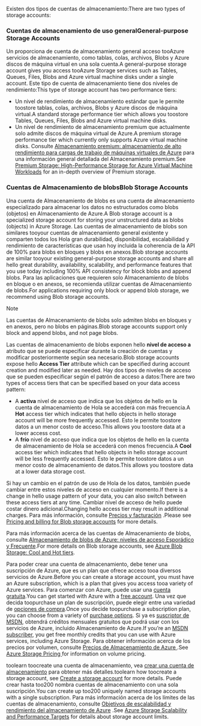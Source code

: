 <span data-ttu-id="92f00-101">Existen dos tipos de cuentas de almacenamiento:</span><span class="sxs-lookup"><span data-stu-id="92f00-101">There are two types of storage accounts:</span></span>

### <a name="general-purpose-storage-accounts"></a><span data-ttu-id="92f00-102">Cuentas de almacenamiento de uso general</span><span class="sxs-lookup"><span data-stu-id="92f00-102">General-purpose Storage Accounts</span></span>
<span data-ttu-id="92f00-103">Un proporciona de cuenta de almacenamiento general acceso tooAzure servicios de almacenamiento, como tablas, colas, archivos, Blobs y Azure discos de máquina virtual en una sola cuenta.</span><span class="sxs-lookup"><span data-stu-id="92f00-103">A general-purpose storage account gives you access tooAzure Storage services such as Tables, Queues, Files, Blobs and Azure virtual machine disks under a single account.</span></span> <span data-ttu-id="92f00-104">Este tipo de cuenta de almacenamiento tiene dos niveles de rendimiento:</span><span class="sxs-lookup"><span data-stu-id="92f00-104">This type of storage account has two performance tiers:</span></span>

* <span data-ttu-id="92f00-105">Un nivel de rendimiento de almacenamiento estándar que le permite toostore tablas, colas, archivos, Blobs y Azure discos de máquina virtual.</span><span class="sxs-lookup"><span data-stu-id="92f00-105">A standard storage performance tier which allows you toostore Tables, Queues, Files, Blobs and Azure virtual machine disks.</span></span>
* <span data-ttu-id="92f00-106">Un nivel de rendimiento de almacenamiento premium que actualmente solo admite discos de máquina virtual de Azure.</span><span class="sxs-lookup"><span data-stu-id="92f00-106">A premium storage performance tier which currently only supports Azure virtual machine disks.</span></span> <span data-ttu-id="92f00-107">Consulte [Almacenamiento premium: almacenamiento de alto rendimiento para cargas de trabajo de máquinas virtuales de Azure](../articles/storage/common/storage-premium-storage.md) para una información general detallada del Almacenamiento premium.</span><span class="sxs-lookup"><span data-stu-id="92f00-107">See [Premium Storage: High-Performance Storage for Azure Virtual Machine Workloads](../articles/storage/common/storage-premium-storage.md) for an in-depth overview of Premium storage.</span></span>

### <a name="blob-storage-accounts"></a><span data-ttu-id="92f00-108">Cuentas de Almacenamiento de blobs</span><span class="sxs-lookup"><span data-stu-id="92f00-108">Blob Storage Accounts</span></span>
<span data-ttu-id="92f00-109">Una cuenta de Almacenamiento de blobs es una cuenta de almacenamiento especializado para almacenar los datos no estructurados como blobs (objetos) en Almacenamiento de Azure.</span><span class="sxs-lookup"><span data-stu-id="92f00-109">A Blob storage account is a specialized storage account for storing your unstructured data as blobs (objects) in Azure Storage.</span></span> <span data-ttu-id="92f00-110">Las cuentas de almacenamiento de blobs son similares tooyour cuentas de almacenamiento general existente y comparten todos los Hola gran durabilidad, disponibilidad, escalabilidad y rendimiento de características que usan hoy incluida la coherencia de la API de 100% para blobs en bloques y blobs en anexos.</span><span class="sxs-lookup"><span data-stu-id="92f00-110">Blob storage accounts are similar tooyour existing general-purpose storage accounts and share all hello great durability, availability, scalability, and performance features that you use today including 100% API consistency for block blobs and append blobs.</span></span> <span data-ttu-id="92f00-111">Para las aplicaciones que requieren solo Almacenamiento de blobs en bloque o en anexos, se recomienda utilizar cuentas de Almacenamiento de blobs.</span><span class="sxs-lookup"><span data-stu-id="92f00-111">For applications requiring only block or append blob storage, we recommend using Blob storage accounts.</span></span>

> [!NOTE]
> <span data-ttu-id="92f00-112">Las cuentas de Almacenamiento de blobs solo admiten blobs en bloques y en anexos, pero no blobs en páginas.</span><span class="sxs-lookup"><span data-stu-id="92f00-112">Blob storage accounts support only block and append blobs, and not page blobs.</span></span>
> 
> 

<span data-ttu-id="92f00-113">Las cuentas de almacenamiento de blobs exponen hello **nivel de acceso a** atributo que se puede especificar durante la creación de cuentas y modificar posteriormente según sea necesario.</span><span class="sxs-lookup"><span data-stu-id="92f00-113">Blob storage accounts expose hello **Access Tier** attribute which can be specified during account creation and modified later as needed.</span></span> <span data-ttu-id="92f00-114">Hay dos tipos de niveles de acceso que se pueden especificar según el patrón de acceso a datos:</span><span class="sxs-lookup"><span data-stu-id="92f00-114">There are two types of access tiers that can be specified based on your data access pattern:</span></span>

* <span data-ttu-id="92f00-115">A **activa** nivel de acceso que indica que los objetos de hello en la cuenta de almacenamiento de Hola se accederá con más frecuencia.</span><span class="sxs-lookup"><span data-stu-id="92f00-115">A **Hot** access tier which indicates that hello objects in hello storage account will be more frequently accessed.</span></span> <span data-ttu-id="92f00-116">Esto le permite toostore datos a un menor costo de acceso.</span><span class="sxs-lookup"><span data-stu-id="92f00-116">This allows you toostore data at a lower access cost.</span></span>
* <span data-ttu-id="92f00-117">A **frío** nivel de acceso que indica que los objetos de hello en la cuenta de almacenamiento de Hola se accederá con menos frecuencia.</span><span class="sxs-lookup"><span data-stu-id="92f00-117">A **Cool** access tier which indicates that hello objects in hello storage account will be less frequently accessed.</span></span> <span data-ttu-id="92f00-118">Esto le permite toostore datos a un menor costo de almacenamiento de datos.</span><span class="sxs-lookup"><span data-stu-id="92f00-118">This allows you toostore data at a lower data storage cost.</span></span>

<span data-ttu-id="92f00-119">Si hay un cambio en el patrón de uso de Hola de los datos, también puede cambiar entre estos niveles de acceso en cualquier momento.</span><span class="sxs-lookup"><span data-stu-id="92f00-119">If there is a change in hello usage pattern of your data, you can also switch between these access tiers at any time.</span></span> <span data-ttu-id="92f00-120">Cambiar nivel de acceso de hello puede costar dinero adicional.</span><span class="sxs-lookup"><span data-stu-id="92f00-120">Changing hello access tier may result in additional charges.</span></span> <span data-ttu-id="92f00-121">Para más información, consulte [Precios y facturación](../articles/storage/blobs/storage-blob-storage-tiers.md#pricing-and-billing) .</span><span class="sxs-lookup"><span data-stu-id="92f00-121">Please see [Pricing and billing for Blob storage accounts](../articles/storage/blobs/storage-blob-storage-tiers.md#pricing-and-billing) for more details.</span></span>

<span data-ttu-id="92f00-122">Para más información acerca de las cuentas de Almacenamiento de blobs, consulte [Almacenamiento de blobs de Azure: niveles de acceso Esporádico y Frecuente](../articles/storage/blobs/storage-blob-storage-tiers.md).</span><span class="sxs-lookup"><span data-stu-id="92f00-122">For more details on Blob storage accounts, see [Azure Blob Storage: Cool and Hot tiers](../articles/storage/blobs/storage-blob-storage-tiers.md).</span></span>

<span data-ttu-id="92f00-123">Para poder crear una cuenta de almacenamiento, debe tener una suscripción de Azure, que es un plan que ofrece acceso tooa diversos servicios de Azure.</span><span class="sxs-lookup"><span data-stu-id="92f00-123">Before you can create a storage account, you must have an Azure subscription, which is a plan that gives you access tooa variety of Azure services.</span></span> <span data-ttu-id="92f00-124">Para comenzar con Azure, puede usar una [cuenta gratuita](https://azure.microsoft.com/pricing/free-trial/).</span><span class="sxs-lookup"><span data-stu-id="92f00-124">You can get started with Azure with a [free account](https://azure.microsoft.com/pricing/free-trial/).</span></span> <span data-ttu-id="92f00-125">Una vez que decida toopurchase un plan de suscripción, puede elegir entre una variedad de [opciones de compra](https://azure.microsoft.com/pricing/purchase-options/).</span><span class="sxs-lookup"><span data-stu-id="92f00-125">Once you decide toopurchase a subscription plan, you can choose from a variety of [purchase options](https://azure.microsoft.com/pricing/purchase-options/).</span></span> <span data-ttu-id="92f00-126">Si ya es [suscriptor de MSDN](https://azure.microsoft.com/pricing/member-offers/msdn-benefits-details/), obtendrá créditos mensuales gratuitos que podrá usar con los servicios de Azure, incluido Almacenamiento de Azure.</span><span class="sxs-lookup"><span data-stu-id="92f00-126">If you’re an [MSDN subscriber](https://azure.microsoft.com/pricing/member-offers/msdn-benefits-details/), you get free monthly credits that you can use with Azure services, including Azure Storage.</span></span> <span data-ttu-id="92f00-127">Para obtener información acerca de los precios por volumen, consulte [Precios de Almacenamiento de Azure ](https://azure.microsoft.com/pricing/details/storage/) .</span><span class="sxs-lookup"><span data-stu-id="92f00-127">See [Azure Storage Pricing ](https://azure.microsoft.com/pricing/details/storage/) for information on volume pricing.</span></span>

<span data-ttu-id="92f00-128">toolearn toocreate una cuenta de almacenamiento, vea [crear una cuenta de almacenamiento](../articles/storage/common/storage-create-storage-account.md#create-a-storage-account) para obtener más detalles.</span><span class="sxs-lookup"><span data-stu-id="92f00-128">toolearn how toocreate a storage account, see [Create a storage account](../articles/storage/common/storage-create-storage-account.md#create-a-storage-account) for more details.</span></span> <span data-ttu-id="92f00-129">Puede crear hasta too200 nombra cuentas de almacenamiento con una sola suscripción.</span><span class="sxs-lookup"><span data-stu-id="92f00-129">You can create up too200 uniquely named storage accounts with a single subscription.</span></span> <span data-ttu-id="92f00-130">Para más información acerca de los límites de las cuentas de almacenamiento, consulte [Objetivos de escalabilidad y rendimiento del almacenamiento de Azure](../articles/storage/common/storage-scalability-targets.md) .</span><span class="sxs-lookup"><span data-stu-id="92f00-130">See [Azure Storage Scalability and Performance Targets](../articles/storage/common/storage-scalability-targets.md) for details about storage account limits.</span></span>

